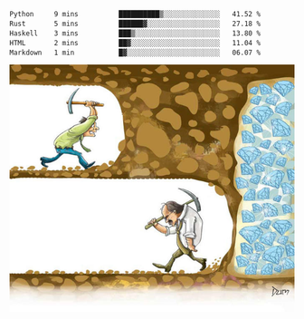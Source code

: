 <!--START_SECTION:waka-->

```txt
Python     9 mins          ██████████▒░░░░░░░░░░░░░░   41.52 %
Rust       5 mins          ██████▓░░░░░░░░░░░░░░░░░░   27.18 %
Haskell    3 mins          ███▒░░░░░░░░░░░░░░░░░░░░░   13.80 %
HTML       2 mins          ██▓░░░░░░░░░░░░░░░░░░░░░░   11.04 %
Markdown   1 min           █▓░░░░░░░░░░░░░░░░░░░░░░░   06.07 %
```

<!--END_SECTION:waka-->
![](diamant.jpg)
